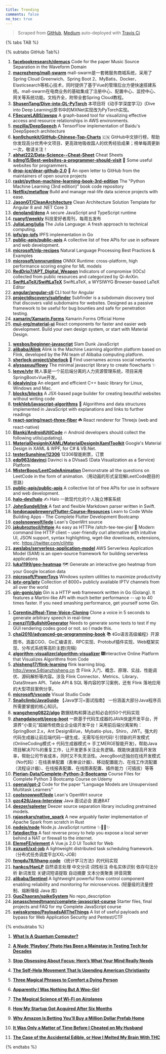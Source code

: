```yaml
---
title: Trending
comments: false
no_toc: true
---
```


> Scraped from [GitHub](https://github.com/trending), [Medium](https://medium.com/topic/popular)
auto-deployed with [Travis Ci](https://travis-ci.org/)

{% tabs TAB %}
<!-- tab GitHub -->
{% subtabs GitHub Tab%}
<!-- tab Daily -->
1. [**facebookresearch/demucs**](https://github.com/facebookresearch/demucs)
Code for the paper Music Source Separation in the Waveform Domain
2. [**macrozheng/mall-swarm**](https://github.com/macrozheng/mall-swarm)
mall-swarm是一套微服务商城系统，采用了 Spring Cloud Greenwich、Spring Boot 2、MyBatis、Docker、Elasticsearch等核心技术，同时提供了基于Vue的管理后台方便快速搭建系统。mall-swarm在电商业务的基础集成了注册中心、配置中心、监控中心、网关等系统功能。文档齐全，附带全套Spring Cloud教程。
3. [**ShusenTang/Dive-into-DL-PyTorch**](https://github.com/ShusenTang/Dive-into-DL-PyTorch)
本项目将《动手学深度学习》(Dive into Deep Learning)原书中的MXNet实现改为PyTorch实现。
4. [**FSecureLABS/awspx**](https://github.com/FSecureLABS/awspx)
A graph-based tool for visualizing effective access and resource relationships in AWS environments.
5. [**mozilla/DeepSpeech**](https://github.com/mozilla/DeepSpeech)
A TensorFlow implementation of Baidu's DeepSpeech architecture
6. [**kon9chunkit/GitHub-Chinese-Top-Charts**](https://github.com/kon9chunkit/GitHub-Chinese-Top-Charts)
🇨🇳 GitHub中文排行榜，帮助你发现高分优秀中文项目、更高效地吸收国人的优秀经验成果；榜单每周更新一次，敬请关注！
7. [**abhat222/Data-Science--Cheat-Sheet**](https://github.com/abhat222/Data-Science--Cheat-Sheet)
Cheat Sheets
8. [**sdmg15/Best-websites-a-programmer-should-visit**](https://github.com/sdmg15/Best-websites-a-programmer-should-visit)
🔗 Some useful websites for programmers.
9. [**drop-ice/dear-github-2.0**](https://github.com/drop-ice/dear-github-2.0)
📨 An open letter to GitHub from the maintainers of open source projects
10. [**rasbt/python-machine-learning-book-3rd-edition**](https://github.com/rasbt/python-machine-learning-book-3rd-edition)
The "Python Machine Learning (3nd edition)" book code repository
11. [**Netflix/metaflow**](https://github.com/Netflix/metaflow)
Build and manage real-life data science projects with ease.
12. [**JasonGT/CleanArchitecture**](https://github.com/JasonGT/CleanArchitecture)
Clean Architecture Solution Template for Angular 8 and .NET Core 3
13. [**denoland/deno**](https://github.com/denoland/deno)
A secure JavaScript and TypeScript runtime
14. [**ruanyf/weekly**](https://github.com/ruanyf/weekly)
科技爱好者周刊，每周五发布
15. [**JuliaLang/julia**](https://github.com/JuliaLang/julia)
The Julia Language: A fresh approach to technical computing.
16. [**ipfs/go-ipfs**](https://github.com/ipfs/go-ipfs)
IPFS implementation in Go
17. [**public-apis/public-apis**](https://github.com/public-apis/public-apis)
A collective list of free APIs for use in software and web development.
18. [**microsoft/nlp-recipes**](https://github.com/microsoft/nlp-recipes)
Natural Language Processing Best Practices & Examples
19. [**microsoft/onnxruntime**](https://github.com/microsoft/onnxruntime)
ONNX Runtime: cross-platform, high performance scoring engine for ML models
20. [**RedDrip7/APT_Digital_Weapon**](https://github.com/RedDrip7/APT_Digital_Weapon)
Indicators of compromise (IOCs) collected from public resources and categorized by Qi-AnXin.
21. [**SwiftLaTeX/SwiftLaTeX**](https://github.com/SwiftLaTeX/SwiftLaTeX)
SwiftLaTeX, a WYSIWYG Browser-based LaTeX Editor
22. [**angular/angular-cli**](https://github.com/angular/angular-cli)
CLI tool for Angular
23. [**projectdiscovery/subfinder**](https://github.com/projectdiscovery/subfinder)
Subfinder is a subdomain discovery tool that discovers valid subdomains for websites. Designed as a passive framework to be useful for bug bounties and safe for penetration testing.
24. [**xamarin/Xamarin.Forms**](https://github.com/xamarin/Xamarin.Forms)
Xamarin.Forms Official Home
25. [**mui-org/material-ui**](https://github.com/mui-org/material-ui)
React components for faster and easier web development. Build your own design system, or start with Material Design.
<!-- endtab -->
<!-- tab Weekly -->
1. [**wesbos/beginner-javascript**](https://github.com/wesbos/beginner-javascript)
Slam Dunk JavaScript
2. [**alibaba/Alink**](https://github.com/alibaba/Alink)
Alink is the Machine Learning algorithm platform based on Flink, developed by the PAI team of Alibaba computing platform.
3. [**sherlock-project/sherlock**](https://github.com/sherlock-project/sherlock)
🔎 Find usernames across social networks
4. [**alyssaxuu/flowy**](https://github.com/alyssaxuu/flowy)
The minimal javascript library to create flowcharts ✨
5. [**lenve/vhr**](https://github.com/lenve/vhr)
微人事是一个前后端分离的人力资源管理系统，项目采用SpringBoot+Vue开发。
6. [**idealvin/co**](https://github.com/idealvin/co)
An elegant and efficient C++ basic library for Linux, Windows and Mac.
7. [**blocks/blocks**](https://github.com/blocks/blocks)
A JSX-based page builder for creating beautiful websites without writing code
8. [**trekhleb/javascript-algorithms**](https://github.com/trekhleb/javascript-algorithms)
📝 Algorithms and data structures implemented in JavaScript with explanations and links to further readings
9. [**react-spring/react-three-fiber**](https://github.com/react-spring/react-three-fiber)
☘️ React renderer for Threejs (web and react-native)
10. [**Blankj/AndroidUtilCode**](https://github.com/Blankj/AndroidUtilCode)
🔥 Android developers should collect the following utils(updating).
11. [**MaterialDesignInXAML/MaterialDesignInXamlToolkit**](https://github.com/MaterialDesignInXAML/MaterialDesignInXamlToolkit)
Google's Material Design in XAML & WPF, for C# & VB.Net.
12. [**testerSunshine/12306**](https://github.com/testerSunshine/12306)
12306智能刷票，订票
13. [**edp963/davinci**](https://github.com/edp963/davinci)
Davinci is a DVsaaS (Data Visualization as a Service) Platform
14. [**MisterBooo/LeetCodeAnimation**](https://github.com/MisterBooo/LeetCodeAnimation)
Demonstrate all the questions on LeetCode in the form of animation.（用动画的形式呈现解LeetCode题目的思路）
15. [**public-apis/public-apis**](https://github.com/public-apis/public-apis)
A collective list of free APIs for use in software and web development.
16. [**halo-dev/halo**](https://github.com/halo-dev/halo)
✍ Halo 一款现代化的个人独立博客系统
17. [**JohnSundell/Ink**](https://github.com/JohnSundell/Ink)
A fast and flexible Markdown parser written in Swift.
18. [**londonappbrewery/Flutter-Course-Resources**](https://github.com/londonappbrewery/Flutter-Course-Resources)
Learn to Code While Building Apps - The Complete Flutter Development Bootcamp
19. [**coolsnowwolf/lede**](https://github.com/coolsnowwolf/lede)
Lean's OpenWrt source
20. [**jakubroztocil/httpie**](https://github.com/jakubroztocil/httpie)
As easy as HTTPie /aitch-tee-tee-pie/ 🥧 Modern command line HTTP client – user-friendly curl alternative with intuitive UI, JSON support, syntax highlighting, wget-like downloads, extensions, etc. https://twitter.com/clihttp
21. [**awslabs/serverless-application-model**](https://github.com/awslabs/serverless-application-model)
AWS Serverless Application Model (SAM) is an open-source framework for building serverless applications
22. [**luka1199/geo-heatmap**](https://github.com/luka1199/geo-heatmap)
🗺 Generate an interactive geo heatmap from your Google location data
23. [**microsoft/PowerToys**](https://github.com/microsoft/PowerToys)
Windows system utilities to maximize productivity
24. [**iptv-org/iptv**](https://github.com/iptv-org/iptv)
Collection of 8000+ publicly available IPTV channels from all over the world
25. [**gin-gonic/gin**](https://github.com/gin-gonic/gin)
Gin is a HTTP web framework written in Go (Golang). It features a Martini-like API with much better performance -- up to 40 times faster. If you need smashing performance, get yourself some Gin.
<!-- endtab -->
<!-- tab Monthly -->
1. [**CorentinJ/Real-Time-Voice-Cloning**](https://github.com/CorentinJ/Real-Time-Voice-Cloning)
Clone a voice in 5 seconds to generate arbitrary speech in real-time
2. [**menzi11/BullshitGenerator**](https://github.com/menzi11/BullshitGenerator)
Needs to generate some texts to test if my GUI rendering codes good or not. so I made this.
3. [**chai2010/advanced-go-programming-book**](https://github.com/chai2010/advanced-go-programming-book)
📚 《Go语言高级编程》开源图书，涵盖CGO、Go汇编语言、RPC实现、Protobuf插件实现、Web框架实现、分布式系统等高阶主题(完稿)
4. [**algorithm-visualizer/algorithm-visualizer**](https://github.com/algorithm-visualizer/algorithm-visualizer)
🎆Interactive Online Platform that Visualizes Algorithms from Code
5. [**zhisheng17/flink-learning**](https://github.com/zhisheng17/flink-learning)
flink learning blog. http://www.54tianzhisheng.cn 含 Flink 入门、概念、原理、实战、性能调优、源码解析等内容。涉及 Flink Connector、Metrics、Library、DataStream API、Table API & SQL 等内容的学习案例，还有 Flink 落地应用的大型项目案例分享。
6. [**microsoft/vscode**](https://github.com/microsoft/vscode)
Visual Studio Code
7. [**Snailclimb/JavaGuide**](https://github.com/Snailclimb/JavaGuide)
【Java学习+面试指南】 一份涵盖大部分Java程序员所需要掌握的核心知识。
8. [**wangzheng0822/algo**](https://github.com/wangzheng0822/algo)
数据结构和算法必知必会的50个代码实现
9. [**zhangdaiscott/jeecg-boot**](https://github.com/zhangdaiscott/jeecg-boot)
一款基于代码生成器的JAVA快速开发平台，开源界“小普元”超越传统商业企业级开发平台！采用前后端分离架构：SpringBoot 2.x，Ant Design&Vue，Mybatis-plus，Shiro，JWT。强大的代码生成器让前后端代码一键生成，无需写任何代码! 引领新的开发模式(OnlineCoding模式-> 代码生成器模式-> 手工MERGE智能开发)，帮助Java项目解决70%的重复工作，让开发更多关注业务逻辑。既能快速提高开发效率，帮助公司节省成本，同时又不失灵活性。JeecgBoot还独创在线开发模式（No代码）：在线表单配置（表单设计器）、移动配置能力、在线工作流配置（流程设计器）、在线报表配置、在线图表配置、插件能力（可插拔）等等
10. [**Pierian-Data/Complete-Python-3-Bootcamp**](https://github.com/Pierian-Data/Complete-Python-3-Bootcamp)
Course Files for Complete Python 3 Bootcamp Course on Udemy
11. [**openai/gpt-2**](https://github.com/openai/gpt-2)
Code for the paper "Language Models are Unsupervised Multitask Learners"
12. [**coolsnowwolf/lede**](https://github.com/coolsnowwolf/lede)
Lean's OpenWrt source
13. [**gzc426/Java-Interview**](https://github.com/gzc426/Java-Interview)
Java 面试必会 直通BAT
14. [**deezer/spleeter**](https://github.com/deezer/spleeter)
Deezer source separation library including pretrained models.
15. [**rajasekarv/native_spark**](https://github.com/rajasekarv/native_spark)
A new arguably faster implementation of Apache Spark from scratch in Rust
16. [**nodejs/node**](https://github.com/nodejs/node)
Node.js JavaScript runtime ✨🐢🚀✨
17. [**fatedier/frp**](https://github.com/fatedier/frp)
A fast reverse proxy to help you expose a local server behind a NAT or firewall to the internet.
18. [**ElemeFE/element**](https://github.com/ElemeFE/element)
A Vue.js 2.0 UI Toolkit for Web
19. [**xuxueli/xxl-job**](https://github.com/xuxueli/xxl-job)
A lightweight distributed task scheduling framework.（分布式任务调度平台XXL-JOB）
20. [**fengdu78/lihang-code**](https://github.com/fengdu78/lihang-code)
《统计学习方法》的代码实现
21. [**hankcs/HanLP**](https://github.com/hankcs/HanLP)
自然语言处理 中文分词 词性标注 命名实体识别 依存句法分析 新词发现 关键词短语提取 自动摘要 文本分类聚类 拼音简繁
22. [**alibaba/Sentinel**](https://github.com/alibaba/Sentinel)
A lightweight powerful flow control component enabling reliability and monitoring for microservices. (轻量级的流量控制、熔断降级 Java 库)
23. [**GuoZhaoran/spikeSystem**](https://github.com/GuoZhaoran/spikeSystem)
No repo_description
24. [**jonasschmedtmann/complete-javascript-course**](https://github.com/jonasschmedtmann/complete-javascript-course)
Starter files, final projects and FAQ for my Complete JavaScript course
25. [**swisskyrepo/PayloadsAllTheThings**](https://github.com/swisskyrepo/PayloadsAllTheThings)
A list of useful payloads and bypass for Web Application Security and Pentest/CTF
<!-- endtab -->
{% endsubtabs %}
<!-- endtab --><!-- tab Medium -->
1. [**What Is A Quantum Computer?**](https://medium.com/better-programming/what-is-a-quantum-computer-explained-with-a-simple-example-b8f602035365?source=topic_page---------------------------20)

2. [**A Nude ‘Playboy’ Photo Has Been a Mainstay in Testing Tech for Decades**](https://onezero.medium.com/a-nude-playboy-photo-has-been-a-mainstay-in-testing-tech-for-decades-b8cdb434dce1?source=topic_page---------0------------------1)

3. [**Stop Obsessing About Focus: Here’s What Your Mind Really Needs**](https://medium.com/better-humans/stop-obsessing-about-focus-heres-what-your-mind-really-needs-3c190906a1cc?source=topic_page---------1------------------1)

4. [**The Self-Help Movement That Is Upending American Christianity**](https://forge.medium.com/the-self-help-movement-that-is-upending-american-christianity-9ce381e10d4f?source=topic_page---------2------------------1)

5. [**Three Magical Phrases to Comfort a Dying Person**](https://humanparts.medium.com/three-magic-phrases-to-say-to-a-dying-person-2091872bd487?source=topic_page---------4------------------1)

6. [**Apparently I Was Nothing But A Woo-Girl**](https://medium.com/fearless-she-wrote/apparently-i-was-nothing-but-a-woo-girl-c98882574b1a?source=topic_page---------5------------------1)

7. [**The Magical Science of Wi-Fi on Airplanes**](https://onezero.medium.com/what-makes-it-possible-to-browse-the-internet-at-35-000-feet-1afaea83eb5?source=topic_page---------6------------------1)

8. [**How My Startup Got Acquired After Six Months**](https://marker.medium.com/how-my-show-hn-project-got-acquired-after-6-months-954f81ca6a18?source=topic_page---------7------------------1)

9. [**Why Amazon Is Betting You’ll Buy a Million Dollar Prefab Home**](https://marker.medium.com/why-amazon-is-betting-youll-buy-a-million-dollar-prefab-homes-e618aa9d2a8c?source=topic_page---------8------------------1)

10. [**It Was Only a Matter of Time Before I Cheated on My Husband**](https://psiloveyou.xyz/it-was-only-a-matter-of-time-before-i-cheated-on-my-husband-1d596e0b635c?source=topic_page---------9------------------1)

11. [**The Case of the Accidental Edible, or How I Melted My Brain With THC**](https://gen.medium.com/the-case-of-the-accidental-edible-or-how-i-melted-my-brain-with-thc-d669038d9ec9?source=topic_page---------10------------------1)

<!-- endtab -->
{% endtabs %}

